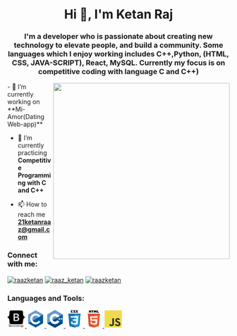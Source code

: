 <h1 align="center">Hi 👋, I'm Ketan Raj</h1>
<h3 align="center">I'm a developer who is passionate about creating new technology to elevate people, and build a community. Some languages which I enjoy working includes C++,Python, (HTML, CSS, JAVA-SCRIPT), React, MySQL. Currently my focus is on competitive coding with language C and C++)</h3>
<img align = "right" width = "400px" height = "400px" src = "https://sdk.bitmoji.com/render/panel/20007529-99034434149_71-s5-v1.png?transparent=1&palette=1&scale=2">
- 🔭 I’m currently working on **Mi-Amor(Dating Web-app)**

- 🌱 I’m currently practicing **Competitive Programming with C and C++**

- 📫 How to reach me **21ketanraaz@gmail.com**

<h3 align="left">Connect with me:</h3>
<p align="left">
<a href="https://twitter.com/raazketan" target="blank"><img align="center" src="https://raw.githubusercontent.com/rahuldkjain/github-profile-readme-generator/master/src/images/icons/Social/twitter.svg" alt="raazketan" height="30" width="40" /></a>
<a href="https://www.codechef.com/users/raaz_ketan" target="blank"><img align="center" src="https://cdn.jsdelivr.net/npm/simple-icons@3.1.0/icons/codechef.svg" alt="raaz_ketan" height="30" width="40" /></a>
<a href="https://www.leetcode.com/raazketan" target="blank"><img align="center" src="https://raw.githubusercontent.com/rahuldkjain/github-profile-readme-generator/master/src/images/icons/Social/leet-code.svg" alt="raazketan" height="30" width="40" /></a>
</p>

<h3 align="left">Languages and Tools:</h3>
<p align="left"> <a href="https://getbootstrap.com" target="_blank" rel="noreferrer"> <img src="https://raw.githubusercontent.com/devicons/devicon/master/icons/bootstrap/bootstrap-plain-wordmark.svg" alt="bootstrap" width="40" height="40"/> </a> <a href="https://www.cprogramming.com/" target="_blank" rel="noreferrer"> <img src="https://raw.githubusercontent.com/devicons/devicon/master/icons/c/c-original.svg" alt="c" width="40" height="40"/> </a> <a href="https://www.w3schools.com/cpp/" target="_blank" rel="noreferrer"> <img src="https://raw.githubusercontent.com/devicons/devicon/master/icons/cplusplus/cplusplus-original.svg" alt="cplusplus" width="40" height="40"/> </a> <a href="https://www.w3schools.com/css/" target="_blank" rel="noreferrer"> <img src="https://raw.githubusercontent.com/devicons/devicon/master/icons/css3/css3-original-wordmark.svg" alt="css3" width="40" height="40"/> </a> <a href="https://www.w3.org/html/" target="_blank" rel="noreferrer"> <img src="https://raw.githubusercontent.com/devicons/devicon/master/icons/html5/html5-original-wordmark.svg" alt="html5" width="40" height="40"/> </a> <a href="https://developer.mozilla.org/en-US/docs/Web/JavaScript" target="_blank" rel="noreferrer"> <img src="https://raw.githubusercontent.com/devicons/devicon/master/icons/javascript/javascript-original.svg" alt="javascript" width="40" height="40"/> </a> 
